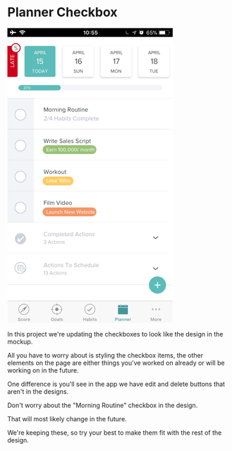 # Planner Checkbox

![Mock Up](src/assets/imgs/mockup2.png)

In this project we're updating the checkboxes to look like the design
in the mockup.

All you have to worry about is styling the checkbox items, the other
elements on the page are either things you've worked on already or
will be working on in the future.

One difference is you'll see in the app we have edit and delete buttons
that aren't in the designs.

Don't worry about the "Morning Routine" checkbox in the design.

That will most likely change in the future.

We're keeping these, so try your best to make them fit with the rest of
the design.
